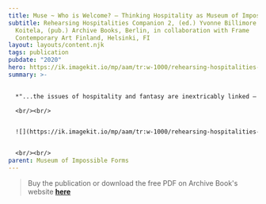 ```yaml
---
title: Muse ~ Who is Welcome? – Thinking Hospitality as Museum of Impossible Forms
subtitle: Rehearsing Hospitalities Companion 2, (ed.) Yvonne Billimore and Jussi
  Koitela, (pub.) Archive Books, Berlin, in collaboration with Frame
  Contemporary Art Finland, Helsinki, FI
layout: layouts/content.njk
tags: publication
pubdate: "2020"
hero: https://ik.imagekit.io/mp/aam/tr:w-1000/rehearsing-hospitalities-ii.jpg
summary: >-
  

  *"...the issues of hospitality and fantasy are inextricably linked – the promise of equality has always been weighed against its counter mechanisms of right-wing populist politics, neoliberal capitalism, ethno-fanato-nationalism, and its older more virulent strains of memetic concepts, namely patriarchy, misogyny, cissexism and its pseudo-scientific offspring – race, class, and caste. A relationship between reason and unreason (fantasy) embedded within the late modern criticism has been the basis of articulation for a certain idea of the political, the community, the subject – a ‘Biopolitical’ agency, one that inherently above all and everything else is ‘able to’..."*

  <br/><br/>


  ![](https://ik.imagekit.io/mp/aam/tr:w-1000/rehearsing-hospitalities-ii.jpg)


  <br/><br/>
parent: Museum of Impossible Forms
---
```

> Buy the publication or download the free PDF on Archive Book's website **[here](https://www.archivebooks.org/rehearsing-hospitalities-companion-2/)**
